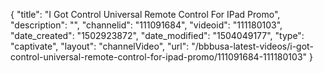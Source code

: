 {
    "title": "I Got Control Universal Remote Control For IPad Promo",
    "description": "",
    "channelid": "111091684",
    "videoid": "111180103",
    "date_created": "1502923872",
    "date_modified": "1504049177",
    "type": "captivate",
    "layout": "channelVideo",
    "url": "\/bbbusa-latest-videos\/i-got-control-universal-remote-control-for-ipad-promo\/111091684-111180103"
}